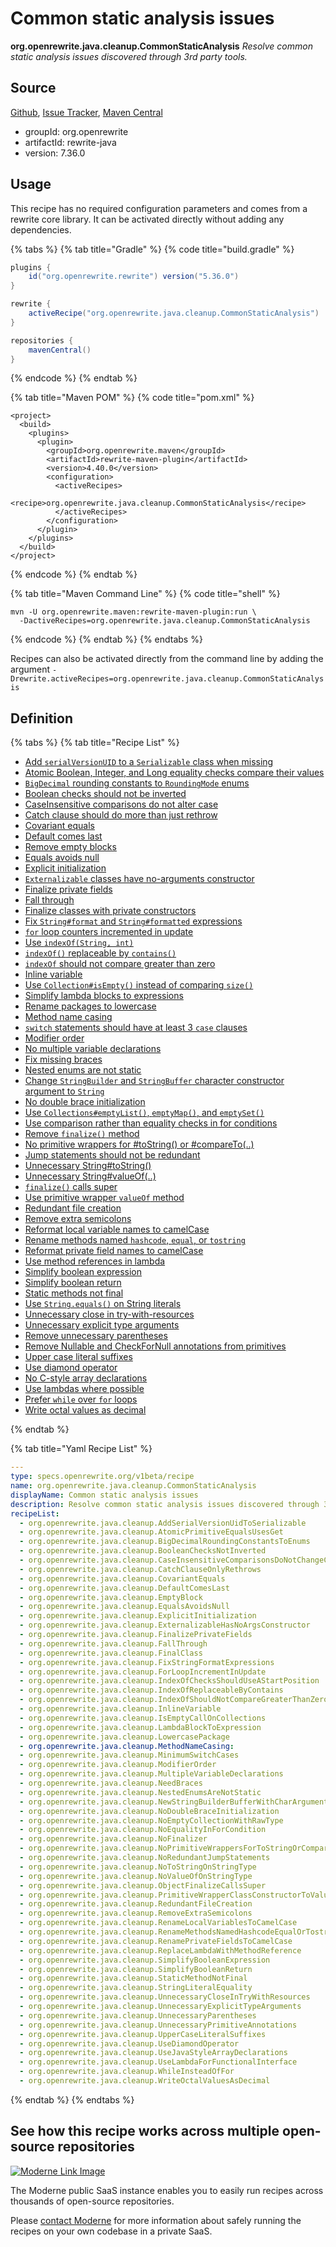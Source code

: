 # Common static analysis issues

**org.openrewrite.java.cleanup.CommonStaticAnalysis**
_Resolve common static analysis issues discovered through 3rd party tools._

## Source

[Github](https://github.com/openrewrite/rewrite/blob/main/rewrite-java/src/main/resources/META-INF/rewrite/static-analysis-cleanup.yml), [Issue Tracker](https://github.com/openrewrite/rewrite/issues), [Maven Central](https://search.maven.org/artifact/org.openrewrite/rewrite-java/7.36.0/jar)

* groupId: org.openrewrite
* artifactId: rewrite-java
* version: 7.36.0


## Usage

This recipe has no required configuration parameters and comes from a rewrite core library. It can be activated directly without adding any dependencies.

{% tabs %}
{% tab title="Gradle" %}
{% code title="build.gradle" %}
```groovy
plugins {
    id("org.openrewrite.rewrite") version("5.36.0")
}

rewrite {
    activeRecipe("org.openrewrite.java.cleanup.CommonStaticAnalysis")
}

repositories {
    mavenCentral()
}

```
{% endcode %}
{% endtab %}

{% tab title="Maven POM" %}
{% code title="pom.xml" %}
```markup
<project>
  <build>
    <plugins>
      <plugin>
        <groupId>org.openrewrite.maven</groupId>
        <artifactId>rewrite-maven-plugin</artifactId>
        <version>4.40.0</version>
        <configuration>
          <activeRecipes>
            <recipe>org.openrewrite.java.cleanup.CommonStaticAnalysis</recipe>
          </activeRecipes>
        </configuration>
      </plugin>
    </plugins>
  </build>
</project>
```
{% endcode %}
{% endtab %}

{% tab title="Maven Command Line" %}
{% code title="shell" %}
```shell
mvn -U org.openrewrite.maven:rewrite-maven-plugin:run \
  -DactiveRecipes=org.openrewrite.java.cleanup.CommonStaticAnalysis
```
{% endcode %}
{% endtab %}
{% endtabs %}

Recipes can also be activated directly from the command line by adding the argument `-Drewrite.activeRecipes=org.openrewrite.java.cleanup.CommonStaticAnalysis`

## Definition

{% tabs %}
{% tab title="Recipe List" %}
* [Add `serialVersionUID` to a `Serializable` class when missing](../../java/cleanup/addserialversionuidtoserializable.md)
* [Atomic Boolean, Integer, and Long equality checks compare their values](../../java/cleanup/atomicprimitiveequalsusesget.md)
* [`BigDecimal` rounding constants to `RoundingMode` enums](../../java/cleanup/bigdecimalroundingconstantstoenums.md)
* [Boolean checks should not be inverted](../../java/cleanup/booleanchecksnotinverted.md)
* [CaseInsensitive comparisons do not alter case](../../java/cleanup/caseinsensitivecomparisonsdonotchangecase.md)
* [Catch clause should do more than just rethrow](../../java/cleanup/catchclauseonlyrethrows.md)
* [Covariant equals](../../java/cleanup/covariantequals.md)
* [Default comes last](../../java/cleanup/defaultcomeslast.md)
* [Remove empty blocks](../../java/cleanup/emptyblock.md)
* [Equals avoids null](../../java/cleanup/equalsavoidsnull.md)
* [Explicit initialization](../../java/cleanup/explicitinitialization.md)
* [`Externalizable` classes have no-arguments constructor](../../java/cleanup/externalizablehasnoargsconstructor.md)
* [Finalize private fields](../../java/cleanup/finalizeprivatefields.md)
* [Fall through](../../java/cleanup/fallthrough.md)
* [Finalize classes with private constructors](../../java/cleanup/finalclass.md)
* [Fix `String#format` and `String#formatted` expressions](../../java/cleanup/fixstringformatexpressions.md)
* [`for` loop counters incremented in update](../../java/cleanup/forloopincrementinupdate.md)
* [Use `indexOf(String, int)`](../../java/cleanup/indexofchecksshoulduseastartposition.md)
* [`indexOf()` replaceable by `contains()`](../../java/cleanup/indexofreplaceablebycontains.md)
* [`indexOf` should not compare greater than zero](../../java/cleanup/indexofshouldnotcomparegreaterthanzero.md)
* [Inline variable](../../java/cleanup/inlinevariable.md)
* [Use `Collection#isEmpty()` instead of comparing `size()`](../../java/cleanup/isemptycalloncollections.md)
* [Simplify lambda blocks to expressions](../../java/cleanup/lambdablocktoexpression.md)
* [Rename packages to lowercase](../../java/cleanup/lowercasepackage.md)
* [Method name casing](../../java/cleanup/methodnamecasing.md)
* [`switch` statements should have at least 3 `case` clauses](../../java/cleanup/minimumswitchcases.md)
* [Modifier order](../../java/cleanup/modifierorder.md)
* [No multiple variable declarations](../../java/cleanup/multiplevariabledeclarations.md)
* [Fix missing braces](../../java/cleanup/needbraces.md)
* [Nested enums are not static](../../java/cleanup/nestedenumsarenotstatic.md)
* [Change `StringBuilder` and `StringBuffer` character constructor argument to `String`](../../java/cleanup/newstringbuilderbufferwithcharargument.md)
* [No double brace initialization](../../java/cleanup/nodoublebraceinitialization.md)
* [Use `Collections#emptyList()`, `emptyMap()`, and `emptySet()`](../../java/cleanup/noemptycollectionwithrawtype.md)
* [Use comparison rather than equality checks in for conditions](../../java/cleanup/noequalityinforcondition.md)
* [Remove `finalize()` method](../../java/cleanup/nofinalizer.md)
* [No primitive wrappers for #toString() or #compareTo(..)](../../java/cleanup/noprimitivewrappersfortostringorcompareto.md)
* [Jump statements should not be redundant](../../java/cleanup/noredundantjumpstatements.md)
* [Unnecessary String#toString()](../../java/cleanup/notostringonstringtype.md)
* [Unnecessary String#valueOf(..)](../../java/cleanup/novalueofonstringtype.md)
* [`finalize()` calls super](../../java/cleanup/objectfinalizecallssuper.md)
* [Use primitive wrapper `valueOf` method](../../java/cleanup/primitivewrapperclassconstructortovalueof.md)
* [Redundant file creation](../../java/cleanup/redundantfilecreation.md)
* [Remove extra semicolons](../../java/cleanup/removeextrasemicolons.md)
* [Reformat local variable names to camelCase](../../java/cleanup/renamelocalvariablestocamelcase.md)
* [Rename methods named `hashcode`, `equal`, or `tostring`](../../java/cleanup/renamemethodsnamedhashcodeequalortostring.md)
* [Reformat private field names to camelCase](../../java/cleanup/renameprivatefieldstocamelcase.md)
* [Use method references in lambda](../../java/cleanup/replacelambdawithmethodreference.md)
* [Simplify boolean expression](../../java/cleanup/simplifybooleanexpression.md)
* [Simplify boolean return](../../java/cleanup/simplifybooleanreturn.md)
* [Static methods not final](../../java/cleanup/staticmethodnotfinal.md)
* [Use `String.equals()` on String literals](../../java/cleanup/stringliteralequality.md)
* [Unnecessary close in try-with-resources](../../java/cleanup/unnecessarycloseintrywithresources.md)
* [Unnecessary explicit type arguments](../../java/cleanup/unnecessaryexplicittypearguments.md)
* [Remove unnecessary parentheses](../../java/cleanup/unnecessaryparentheses.md)
* [Remove Nullable and CheckForNull annotations from primitives](../../java/cleanup/unnecessaryprimitiveannotations.md)
* [Upper case literal suffixes](../../java/cleanup/uppercaseliteralsuffixes.md)
* [Use diamond operator](../../java/cleanup/usediamondoperator.md)
* [No C-style array declarations](../../java/cleanup/usejavastylearraydeclarations.md)
* [Use lambdas where possible](../../java/cleanup/uselambdaforfunctionalinterface.md)
* [Prefer `while` over `for` loops](../../java/cleanup/whileinsteadoffor.md)
* [Write octal values as decimal](../../java/cleanup/writeoctalvaluesasdecimal.md)

{% endtab %}

{% tab title="Yaml Recipe List" %}
```yaml
---
type: specs.openrewrite.org/v1beta/recipe
name: org.openrewrite.java.cleanup.CommonStaticAnalysis
displayName: Common static analysis issues
description: Resolve common static analysis issues discovered through 3rd party tools.
recipeList:
  - org.openrewrite.java.cleanup.AddSerialVersionUidToSerializable
  - org.openrewrite.java.cleanup.AtomicPrimitiveEqualsUsesGet
  - org.openrewrite.java.cleanup.BigDecimalRoundingConstantsToEnums
  - org.openrewrite.java.cleanup.BooleanChecksNotInverted
  - org.openrewrite.java.cleanup.CaseInsensitiveComparisonsDoNotChangeCase
  - org.openrewrite.java.cleanup.CatchClauseOnlyRethrows
  - org.openrewrite.java.cleanup.CovariantEquals
  - org.openrewrite.java.cleanup.DefaultComesLast
  - org.openrewrite.java.cleanup.EmptyBlock
  - org.openrewrite.java.cleanup.EqualsAvoidsNull
  - org.openrewrite.java.cleanup.ExplicitInitialization
  - org.openrewrite.java.cleanup.ExternalizableHasNoArgsConstructor
  - org.openrewrite.java.cleanup.FinalizePrivateFields
  - org.openrewrite.java.cleanup.FallThrough
  - org.openrewrite.java.cleanup.FinalClass
  - org.openrewrite.java.cleanup.FixStringFormatExpressions
  - org.openrewrite.java.cleanup.ForLoopIncrementInUpdate
  - org.openrewrite.java.cleanup.IndexOfChecksShouldUseAStartPosition
  - org.openrewrite.java.cleanup.IndexOfReplaceableByContains
  - org.openrewrite.java.cleanup.IndexOfShouldNotCompareGreaterThanZero
  - org.openrewrite.java.cleanup.InlineVariable
  - org.openrewrite.java.cleanup.IsEmptyCallOnCollections
  - org.openrewrite.java.cleanup.LambdaBlockToExpression
  - org.openrewrite.java.cleanup.LowercasePackage
  - org.openrewrite.java.cleanup.MethodNameCasing:
  - org.openrewrite.java.cleanup.MinimumSwitchCases
  - org.openrewrite.java.cleanup.ModifierOrder
  - org.openrewrite.java.cleanup.MultipleVariableDeclarations
  - org.openrewrite.java.cleanup.NeedBraces
  - org.openrewrite.java.cleanup.NestedEnumsAreNotStatic
  - org.openrewrite.java.cleanup.NewStringBuilderBufferWithCharArgument
  - org.openrewrite.java.cleanup.NoDoubleBraceInitialization
  - org.openrewrite.java.cleanup.NoEmptyCollectionWithRawType
  - org.openrewrite.java.cleanup.NoEqualityInForCondition
  - org.openrewrite.java.cleanup.NoFinalizer
  - org.openrewrite.java.cleanup.NoPrimitiveWrappersForToStringOrCompareTo
  - org.openrewrite.java.cleanup.NoRedundantJumpStatements
  - org.openrewrite.java.cleanup.NoToStringOnStringType
  - org.openrewrite.java.cleanup.NoValueOfOnStringType
  - org.openrewrite.java.cleanup.ObjectFinalizeCallsSuper
  - org.openrewrite.java.cleanup.PrimitiveWrapperClassConstructorToValueOf
  - org.openrewrite.java.cleanup.RedundantFileCreation
  - org.openrewrite.java.cleanup.RemoveExtraSemicolons
  - org.openrewrite.java.cleanup.RenameLocalVariablesToCamelCase
  - org.openrewrite.java.cleanup.RenameMethodsNamedHashcodeEqualOrTostring
  - org.openrewrite.java.cleanup.RenamePrivateFieldsToCamelCase
  - org.openrewrite.java.cleanup.ReplaceLambdaWithMethodReference
  - org.openrewrite.java.cleanup.SimplifyBooleanExpression
  - org.openrewrite.java.cleanup.SimplifyBooleanReturn
  - org.openrewrite.java.cleanup.StaticMethodNotFinal
  - org.openrewrite.java.cleanup.StringLiteralEquality
  - org.openrewrite.java.cleanup.UnnecessaryCloseInTryWithResources
  - org.openrewrite.java.cleanup.UnnecessaryExplicitTypeArguments
  - org.openrewrite.java.cleanup.UnnecessaryParentheses
  - org.openrewrite.java.cleanup.UnnecessaryPrimitiveAnnotations
  - org.openrewrite.java.cleanup.UpperCaseLiteralSuffixes
  - org.openrewrite.java.cleanup.UseDiamondOperator
  - org.openrewrite.java.cleanup.UseJavaStyleArrayDeclarations
  - org.openrewrite.java.cleanup.UseLambdaForFunctionalInterface
  - org.openrewrite.java.cleanup.WhileInsteadOfFor
  - org.openrewrite.java.cleanup.WriteOctalValuesAsDecimal

```
{% endtab %}
{% endtabs %}

## See how this recipe works across multiple open-source repositories

[![Moderne Link Image](/.gitbook/assets/ModerneRecipeButton.png)](https://public.moderne.io/recipes/org.openrewrite.java.cleanup.CommonStaticAnalysis)

The Moderne public SaaS instance enables you to easily run recipes across thousands of open-source repositories.

Please [contact Moderne](https://moderne.io/product) for more information about safely running the recipes on your own codebase in a private SaaS.
